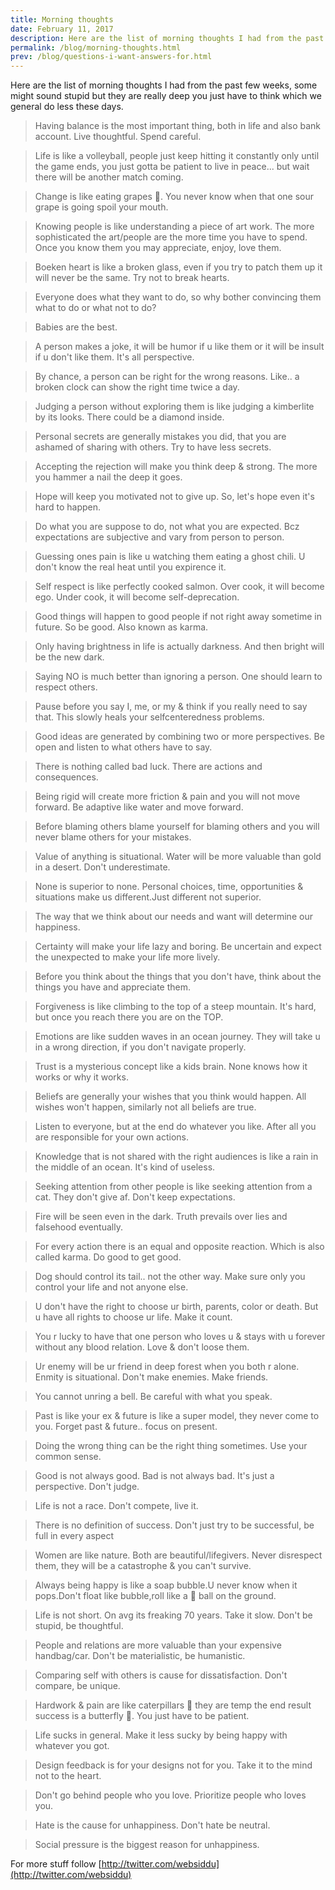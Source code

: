 ```yaml
---
title: Morning thoughts
date: February 11, 2017
description: Here are the list of morning thoughts I had from the past few weeks, some might sound stupid but they are really deep you just have to think which we general do less these days...
permalink: /blog/morning-thoughts.html
prev: /blog/questions-i-want-answers-for.html
---
```


Here are the list of morning thoughts I had from the past few weeks, some might sound stupid but they are really deep you just have to think which we general do less these days.

> Having balance is the most important thing, both in life and also bank account. Live thoughtful. Spend careful.

> Life is like a volleyball, people just keep hitting it constantly only until the game ends, you just gotta be patient to live in peace... but wait there will be another match coming.

> Change is like eating grapes 🍇. You never know when that one sour grape is going spoil your mouth.

> Knowing people is like understanding a piece of art work. The more sophisticated the art/people are the more time you have to spend. Once you know them you may appreciate, enjoy, love them.

> Boeken heart is like a broken glass, even if you try to patch them up it will never be the same. Try not to break hearts.

> Everyone does what they want to do, so why bother convincing them what to do or what not to do?

> Babies are the best.

> A person makes a joke, it will be humor if u like them or it will be insult if u don't like them. It's all perspective.

> By chance, a person can be right for the wrong reasons. Like.. a broken clock can show the right time twice a day.

> Judging a person without exploring them is like judging a kimberlite by its looks. There could be a diamond inside.

> Personal secrets are generally mistakes you did, that you are ashamed of sharing with others. Try to have less secrets.

> Accepting the rejection will make you think deep & strong. The more you hammer a nail the deep it goes.

> Hope will keep you motivated not to give up. So, let's hope even it's hard to happen.

> Do what you are suppose to do, not what you are expected. Bcz expectations are subjective and vary from person to person.

> Guessing ones pain is like u watching them eating a ghost chili. U don't know the real heat until you expirence it.

> Self respect is like perfectly cooked salmon. Over cook, it will become ego. Under cook, it will become self-deprecation.

> Good things will happen to good people if not right away sometime in future. So be good. Also known as karma.

> Only having brightness in life is actually darkness. And then bright will be the new dark.

> Saying NO is much better than ignoring a person. One should learn to respect others.

> Pause before you say I, me, or my & think if you really need to say that. This slowly heals your selfcenteredness problems.

> Good ideas are generated by combining two or more perspectives. Be open and listen to what others have to say.

> There is nothing called bad luck. There are actions and consequences.

> Being rigid will create more friction & pain and you will not move forward. Be adaptive like water and move forward.

> Before blaming others blame yourself for blaming others and you will never blame others for your mistakes.

> Value of anything is situational. Water will be more valuable than gold in a desert. Don't underestimate.

> None is superior to none. Personal choices, time, opportunities & situations make us different.Just different not superior.

> The way that we think about our needs and want will determine our happiness.

> Certainty will make your life lazy and boring. Be uncertain and expect the unexpected to make your life more lively.

> Before you think about the things that you don't have, think about the things you have and appreciate them.

> Forgiveness is like climbing to the top of a steep mountain. It's hard, but once you reach there you are on the TOP.

> Emotions are like sudden waves in an ocean journey. They will take u in a wrong direction, if you don't navigate properly.

> Trust is a mysterious concept like a kids brain. None knows how it works or why it works.

> Beliefs are generally your wishes that you think would happen. All wishes won't happen, similarly not all beliefs are true.

> Listen to everyone, but at the end do whatever you like. After all you are responsible for your own actions.

> Knowledge that is not shared with the right audiences is like a rain in the middle of an ocean. It's kind of useless.

> Seeking attention from other people is like seeking attention from a cat. They don't give af. Don't keep expectations.

> Fire will be seen even in the dark. Truth prevails over lies and falsehood eventually.

> For every action there is an equal and opposite reaction. Which is also called karma. Do good to get good.

> Dog should control its tail.. not the other way. Make sure only you control your life and not anyone else.

> U don't have the right to choose ur birth, parents, color or death. But u have all rights to choose ur life. Make it count.

> You r lucky to have that one person who loves u & stays with u forever without any blood relation. Love & don't loose them.

> Ur enemy will be ur friend in deep forest when you both r alone. Enmity is situational. Don't make enemies. Make friends.

> You cannot unring a bell. Be careful with what you speak.

> Past is like your ex & future is like a super model, they never come to you. Forget past & future.. focus on present.

> Doing the wrong thing can be the right thing sometimes. Use your common sense.

> Good is not always good. Bad is not always bad. It's just a perspective. Don't judge.

> Life is not a race. Don't compete, live it.

> There is no definition of success. Don't just try to be successful, be full in every aspect

> Women are like nature. Both are beautiful/lifegivers. Never disrespect them, they will be a catastrophe & you can't survive.

> Always being happy is like a soap bubble.U never know when it pops.Don't float like bubble,roll like a 🎳 ball on the ground.

> Life is not short. On avg its freaking 70 years. Take it slow. Don't be stupid, be thoughtful.

> People and relations are more valuable than your expensive handbag/car. Don't be materialistic, be humanistic.

> Comparing self with others is cause for dissatisfaction. Don't compare, be unique.

> Hardwork & pain are like caterpillars 🐛 they are temp the end result success is a butterfly 🦋. You just have to be patient.

> Life sucks in general. Make it less sucky by being happy with whatever you got.

> Design feedback is for your designs not for you. Take it to the mind not to the heart.

> Don't go behind people who you love. Prioritize people who loves you.

> Hate is the cause for unhappiness. Don't hate be neutral.

> Social pressure is the biggest reason for unhappiness.

For more stuff follow [http://twitter.com/websiddu](http://twitter.com/websiddu)
